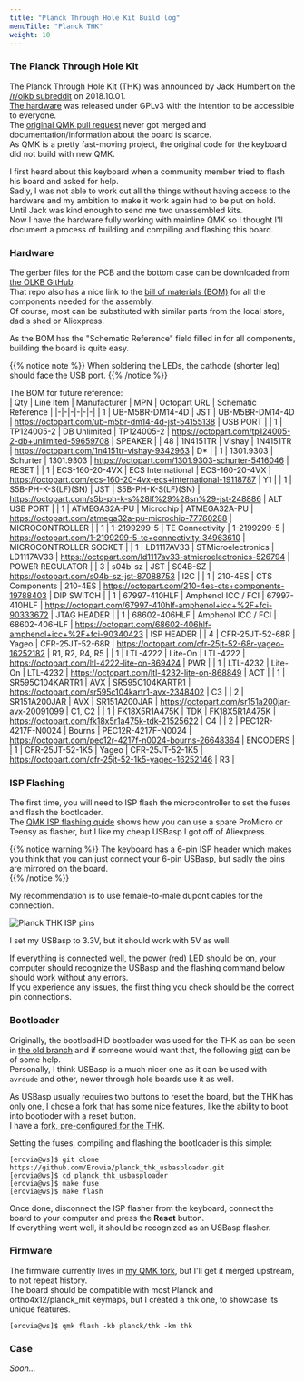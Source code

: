 ```yaml
---
title: "Planck Through Hole Kit Build log"
menuTitle: "Planck THK"
weight: 10
---
```


### The Planck Through Hole Kit

The Planck Through Hole Kit (THK) was announced by Jack Humbert on the [/r/olkb subreddit](https://www.reddit.com/r/olkb/comments/9kgdds/planck_through_hole_kit_all_throughhole/) on 2018.10.01.  
[The hardware](https://github.com/olkb/planck_thk) was released under GPLv3 with the intention to be accessible to everyone.  
The [original QMK pull request](https://github.com/qmk/qmk_firmware/pull/4034) never got merged and documentation/information about the board is scarce.  
As QMK is a pretty fast-moving project, the original code for the keyboard did not build with new QMK.  

I first heard about this keyboard when a community member tried to flash his board and asked for help.  
Sadly, I was not able to work out all the things without having access to the hardware and my ambition to make it work again had to be put on hold.  
Until Jack was kind enough to send me two unassembled kits.  
Now I have the hardware fully working with mainline QMK so I thought I'll document a process of building and compiling and flashing this board.  

### Hardware

The gerber files for the PCB and the bottom case can be downloaded from [the OLKB GitHub](https://github.com/olkb/planck_thk/releases).  
That repo also has a nice link to the [bill of materials (BOM)](https://octopart.com/bom-tool/NWghestL) for all the components needed for the assembly.  
Of course, most can be substituted with similar parts from the local store, dad's shed or Aliexpress.  

As the BOM has the "Schematic Reference" field filled in for all components, building the board is quite easy.  

{{% notice note %}}
When soldering the LEDs, the cathode (shorter leg) should face the USB port.
{{% /notice %}}

The BOM for future reference:  
| Qty | Line Item | Manufacturer | MPN | Octopart URL | Schematic Reference |
|-|-|-|-|-|-|
| 1 | UB-M5BR-DM14-4D | JST | UB-M5BR-DM14-4D | https://octopart.com/ub-m5br-dm14-4d-jst-54155138 | USB PORT |
| 1 | TP124005-2 | DB Unlimited | TP124005-2 | https://octopart.com/tp124005-2-db+unlimited-59659708 | SPEAKER |
| 48 | 1N4151TR | Vishay | 1N4151TR | https://octopart.com/1n4151tr-vishay-9342963 | D* |
| 1 | 1301.9303 | Schurter | 1301.9303 | https://octopart.com/1301.9303-schurter-5416046 | RESET |
| 1 | ECS-160-20-4VX | ECS International | ECS-160-20-4VX | https://octopart.com/ecs-160-20-4vx-ecs+international-19118787 | Y1 |
| 1 | S5B-PH-K-S(LF)(SN) | JST | S5B-PH-K-S(LF)(SN) | https://octopart.com/s5b-ph-k-s%28lf%29%28sn%29-jst-248886 | ALT USB PORT |
| 1 | ATMEGA32A-PU | Microchip | ATMEGA32A-PU | https://octopart.com/atmega32a-pu-microchip-77760288 | MICROCONTROLLER |
| 1 | 1-2199299-5 | TE Connectivity | 1-2199299-5 | https://octopart.com/1-2199299-5-te+connectivity-34963610 | MICROCONTROLLER SOCKET |
| 1 | LD1117AV33 | STMicroelectronics | LD1117AV33 | https://octopart.com/ld1117av33-stmicroelectronics-526794 | POWER REGULATOR |
| 3 | s04b-sz | JST | S04B-SZ | https://octopart.com/s04b-sz-jst-87088753 | I2C |
| 1 | 210-4ES | CTS Components | 210-4ES | https://octopart.com/210-4es-cts+components-19788403 | DIP SWITCH |
| 1 | 67997-410HLF | Amphenol ICC / FCI | 67997-410HLF | https://octopart.com/67997-410hlf-amphenol+icc+%2F+fci-90333672 | JTAG HEADER |
| 1 | 68602-406HLF | Amphenol ICC / FCI | 68602-406HLF | https://octopart.com/68602-406hlf-amphenol+icc+%2F+fci-90340423 | ISP HEADER |
| 4 | CFR-25JT-52-68R | Yageo | CFR-25JT-52-68R | https://octopart.com/cfr-25jt-52-68r-yageo-16252182 | R1, R2, R4, R5 |
| 1 | LTL-4222 | Lite-On | LTL-4222 | https://octopart.com/ltl-4222-lite-on-869424 | PWR |
| 1 | LTL-4232 | Lite-On | LTL-4232 | https://octopart.com/ltl-4232-lite-on-868849 | ACT |
| 1 | SR595C104KARTR1 | AVX | SR595C104KARTR1 | https://octopart.com/sr595c104kartr1-avx-2348402 | C3 |
| 2 | SR151A200JAR | AVX | SR151A200JAR | https://octopart.com/sr151a200jar-avx-20091099 | C1, C2 |
| 1 | FK18X5R1A475K | TDK | FK18X5R1A475K | https://octopart.com/fk18x5r1a475k-tdk-21525622 | C4 |
| 2 | PEC12R-4217F-N0024 | Bourns | PEC12R-4217F-N0024 | https://octopart.com/pec12r-4217f-n0024-bourns-26648364 | ENCODERS |
| 1 | CFR-25JT-52-1K5 | Yageo | CFR-25JT-52-1K5 | https://octopart.com/cfr-25jt-52-1k5-yageo-16252146 | R3 |

### ISP Flashing

The first time, you will need to ISP flash the microcontroller to set the fuses and flash the bootloader.  
The [QMK ISP flashing quide](https://docs.qmk.fm/#/isp_flashing_guide) shows how you can use a spare ProMicro or Teensy as flasher, but I like my cheap USBasp I got off of Aliexpress.  

{{% notice warning %}}
The keyboard has a 6-pin ISP header which makes you think that you can just connect your 6-pin USBasp, but sadly the pins are mirrored on the board.  
{{% /notice %}}

My recommendation is to use female-to-male dupont cables for the connection.  

![Planck THK ISP pins](/images/thk_isp_pins.jpg)

I set my USBasp to 3.3V, but it should work with 5V as well.  

If everything is connected well, the power (red) LED should be on, your computer should recognize the USBasp and the flashing command below should work without any errors.  
If you experience any issues, the first thing you check should be the correct pin connections.  

### Bootloader

Originally, the bootloadHID bootloader was used for the THK as can be seen in [the old branch](https://github.com/qmk/qmk_firmware/tree/planck_thk) and if someone would want that, the following [gist](https://gist.github.com/jackhumbert/50cbfead6ab27b6b3ee42f8c59d72776) can be of some help.  
Personally, I think USBasp is a much nicer one as it can be used with `avrdude` and other, newer through hole boards use it as well.

As USBasp usually requires two buttons to reset the board, but the THK has only one, I chose a [fork](https://github.com/gblargg/usbasploader) that has some nice features, like the ability to boot into bootloder with a reset button.  
I have a [fork, pre-configured for the THK](https://github.com/Erovia/planck_thk_usbasploader).  

Setting the fuses, compiling and flashing the bootloader is this simple:  

```shell
[erovia@ws]$ git clone https://github.com/Erovia/planck_thk_usbasploader.git
[erovia@ws]$ cd planck_thk_usbasploader
[erovia@ws]$ make fuse
[erovia@ws]$ make flash
```

Once done, disconnect the ISP flasher from the keyboard, connect the board to your computer and press the **Reset** button.  
If everything went well, it should be recognized as an USBasp flasher.  

### Firmware

The firmware currently lives in [my QMK fork](https://github.com/Erovia/qmk_firmware/tree/planck_thk_revived), but I'll get it merged upstream, to not repeat history.  
The board should be compatible with most Planck and ortho4x12/planck_mit keymaps, but I created a `thk` one, to showcase its unique features.  

```shell
[erovia@ws]$ qmk flash -kb planck/thk -km thk
```

### Case

*Soon...*
